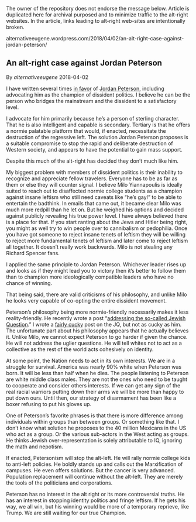 <link rel="stylesheet" href="../github-markdown.css">
<article class="markdown-body">

<red>The owner of the repository does not endorse the message below.
Article is duplicated here for archival purposed and to minimize traffic to the alt-right websites.
In the article, links leading to alt-right web-sites are intentionally broken.</red>

alternativeeugene.wordpress.com/2018/04/02/an-alt-right-case-against-jordan-peterson/

# An alt-right case against Jordan Peterson

By *alternativeeugene* 2018-04-02

I have written several times [in favor](#https://alternativeeugene.wordpress.com/2018/03/03/an-altright-case-for-jordan-peterson/) of [Jordan Peterson](#https://alternativeeugene.wordpress.com/2018/02/18/jordan-peterson-is-the-new-leader-of-the-alt-right/), including advocating him as the champion of dissident politics. I believe he can be the person who bridges the mainstream and the dissident to a satisfactory level.

I advocate for him primarily because he’s a person of sterling character. That he is also intelligent and capable is secondary. Tertiary is that he offers a normie palatable platform that would, if enacted, necessitate the destruction of the regressive left. The solution Jordan Peterson proposes is a suitable compromise to stop the rapid and deliberate destruction of Western society, and appears to have the potential to gain mass support.

Despite this much of the alt-right has decided they don’t much like him.

My biggest problem with members of dissident politics is their inability to recognize and appreciate fellow travelers. Everyone has to be as far as them or else they will counter signal. I believe Milo Yiannapoulis is ideally suited to reach out to disaffected normie college students as a champion against insane leftism who still need caveats like “he’s gay!” to be able to entertain the badthink. In emails that came out, it became clear Milo was much more redpill than he let on. But he weighed his options and decided against publicly revealing his true power level. I have always believed there is a place for that. If you start ranting about the Jews and Hitler being right, you might as well try to win people over to cannibalism or pedophilia. Once you have got someone to reject insane tenets of leftism they will be willing to reject more fundamental tenets of leftism and later come to reject leftism all together. It doesn’t really work backwards. Milo is not stealing any Richard Spencer fans.

I applied the same principle to Jordan Peterson. Whichever leader rises up and looks as if they might lead you to victory then it’s better to follow them than to champion more ideologically compatible leaders who have no chance of winning.

That being said, there are valid criticisms of his philosophy, and unlike Milo he looks very capable of co-opting the entire dissident movement.

Peterson’s philosophy being more normie-friendly necessarily makes it less reality-friendly. He recently wrote a post “[addressing the so-called Jewish Question](https://web.archive.org/web/20180323145141/http://jordanbpeterson.com/psychology/on-the-so-called-jewish-question/).” I wrote a [fairly cucky](#https://alternativeeugene.wordpress.com/2017/12/15/why-are-so-many-of-the-accused-jewish/) post on the JQ, but not as cucky as him. The unfortunate part about his philosophy appears that he actually believes it. Unlike Milo, we cannot expect Peterson to go harder if given the chance. He will not address the uglier questions. He will tell whites not to act as a collective as the rest of the world acts cohesively on identity.

At some point, the Nation needs to act in its own interests. We are in a struggle for survival. America was nearly 90% white when Peterson was born. It will be less than half when he dies. The people listening to Peterson are white middle class males. They are not the ones who need to be taught to cooperate and consider others interests. If we can get any sign of the real racial warriors putting down their arms we will be more than happy to put down ours. Until then, our strategy of disarmament has been like a boxer refusing to put his gloves up.

One of Peterson’s favorite phrases is that there is more difference among individuals within groups than between groups. Or something like that. I don’t know what solution he proposes to the 40 million Mexicans in the US who act as a group. Or the various sub-actors in the West acting as groups. He thinks Jewish over-representation is solely attributable to IQ, ignoring the math and nepotism.

If enacted, Petersonism will stop the alt-left. He will rally normie college kids to anti-left policies. He boldly stands up and calls out the Marxification of campuses. He even offers solutions. But the cancer is very advanced. Population replacement will continue without the alt-left. They are merely the tools of the politicians and corporations.

Peterson has no interest in the alt right or its more controversial truths. He has an interest in stopping identity politics and fringe leftism. If he gets his way, we all win, but his winning would be more of a temporary reprieve, like Trump. We are still waiting for our true Champion.
